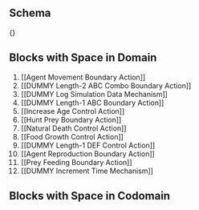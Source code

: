 ## Schema

{}

## Blocks with Space in Domain
1. [[Agent Movement Boundary Action]]
2. [[DUMMY Length-2 ABC Combo Boundary Action]]
3. [[DUMMY Log Simulation Data Mechanism]]
4. [[DUMMY Length-1 ABC Boundary Action]]
5. [[Increase Age Control Action]]
6. [[Hunt Prey Boundary Action]]
7. [[Natural Death Control Action]]
8. [[Food Growth Control Action]]
9. [[DUMMY Length-1 DEF Control Action]]
10. [[Agent Reproduction Boundary Action]]
11. [[Prey Feeding Boundary Action]]
12. [[DUMMY Increment Time Mechanism]]

## Blocks with Space in Codomain

